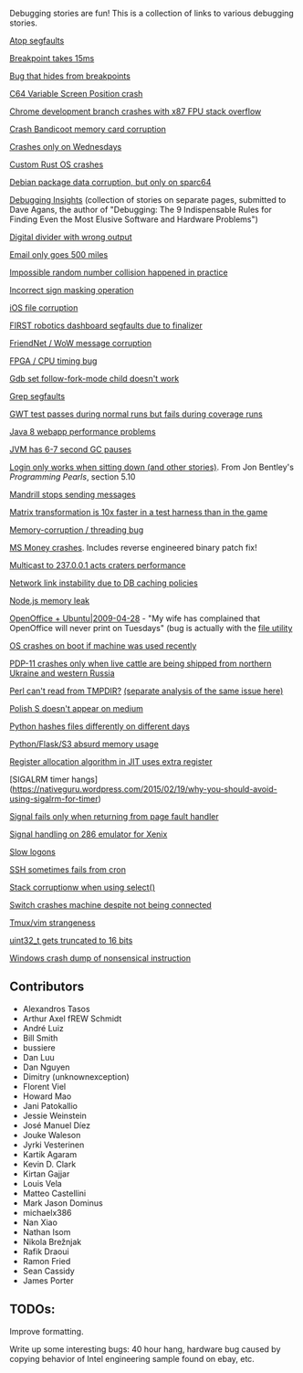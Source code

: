 Debugging stories are fun! This is a collection of links to various debugging stories.

[Atop segfaults](http://rachelbythebay.com/w/2014/03/02/sync/)

[Breakpoint takes 15ms](http://blog.jwhitham.org/2015/04/the-mystery-of-fifteen-millisecond.html)

[Bug that hides from breakpoints](http://www.drewdevault.com/2014/02/02/The-worst-bugs.html)

[C64 Variable Screen Position crash](http://www.linusakesson.net/scene/safevsp/index.php)

[Chrome development branch crashes with x87 FPU stack overflow](https://randomascii.wordpress.com/2016/09/16/everything-old-is-new-again-and-a-compiler-bug/)

[Crash Bandicoot memory card corruption](http://www.gamasutra.com/blogs/DaveBaggett/20131031/203788/My_Hardest_Bug_Ever.php)

[Crashes only on Wednesdays](http://gyrovague.com/2015/07/29/crashes-only-on-wednesdays/)

[Custom Rust OS crashes](http://jvns.ca/blog/2013/12/04/day-37-how-a-keyboard-works/)

[Debian package data corruption, but only on sparc64](https://web.archive.org/web/20060612203753/http://vger.kernel.org/~davem/cgi-bin/blog.cgi/index.html)

[Debugging Insights](http://debuggingrules.com/?page_id=46) (collection of stories on separate pages, submitted to Dave Agans, the author of "Debugging: The 9 Indispensable Rules for Finding Even the Most Elusive Software and Hardware Problems")

[Digital divider with wrong output](http://danluu.com/teach-debugging/)

[Email only goes 500 miles](http://www.ibiblio.org/harris/500milemail.html)

[Impossible random number collision happened in practice](https://medium.com/@betable/tifu-by-using-math-random-f1c308c4fd9d)

[Incorrect sign masking operation](https://labs.spotify.com/2015/08/27/underflow-bug/)

[iOS file corruption](https://code.facebook.com/posts/313033472212144/debugging-file-corruption-on-ios/)

[FIRST robotics dashboard segfaults due to finalizer](https://lukeshu.com/blog/java-segfault.html)

[FriendNet / WoW message corruption](http://blog.makandra.com/2010/04/the-greatest-bug-i-never-fixed/)

[FPGA / CPU timing bug](http://eli.thegreenplace.net/2003/10/30/hardware-debugging-is-hard)

[Gdb set follow-fork-mode child doesn't work](http://nanxiao.me/en/use-dtrace-to-diagnose-gdb-issues/)

[Grep segfaults](http://blog.loadzero.com/blog/tracking-down-a-segfault-in-grep/)

[GWT test passes during normal runs but fails during coverage runs](http://ismail.badawi.io/blog/2014/02/04/an-obscure-bug-story/)

[Java 8 webapp performance problems](http://engineering.indeedblog.com/blog/2016/09/job-search-web-app-java-8-migration/)

[JVM has 6-7 second GC pauses](http://www.evanjones.ca/jvm-mmap-pause-finding.html)

[Login only works when sitting down (and other stories)](https://books.google.ca/books?id=kse_7qbWbjsC&lpg=PP1&pg=PA56). From Jon Bentley's _Programming Pearls_, section 5.10

[Mandrill stops sending messages](https://www.seancassidy.me/sherlock-holmes-debugging.html)

[Matrix transformation is 10x faster in a test harness than in the game](https://randomascii.wordpress.com/2015/01/19/knowing-where-to-type-zero/)

[Memory-corruption / threading bug](http://nanxiao.me/en/an-experience-of-fixing-a-memory-corruption-bug/)

[MS Money crashes](http://blogs.msdn.com/b/oldnewthing/archive/2012/11/13/10367904.aspx). Includes reverse engineered binary patch fix!

[Multicast to 237.0.0.1 acts craters performance](http://blog.outerthoughts.com/2004/10/perfect-multicast-storm/)

[Network link instability due to DB caching policies](https://code.facebook.com/posts/1499322996995183/solving-the-mystery-of-link-imbalance-a-metastable-failure-state-at-scale/)

[Node.js memory leak](https://www.joyent.com/blog/walmart-node-js-memory-leak)

[OpenOffice + Ubuntu|2009-04-28](https://bugs.launchpad.net/ubuntu/+source/cupsys/+bug/255161/comments/28) - "My wife has complained that OpenOffice will never print on Tuesdays" (bug is actually with the [file utility](https://bugs.launchpad.net/ubuntu/+source/file/+bug/248619)


[OS crashes on boot if machine was used recently](http://blog.valerieaurora.org/2013/12/17/heres-my-favorite-operating-systems-war-story-whats-yours/)

[PDP-11 crashes only when live cattle are being shipped from northern Ukraine and western Russia](http://www.jakepoz.com/debugging-behind-the-iron-curtain/)

[Perl can't read from TMPDIR?](https://blog.afoolishmanifesto.com/posts/investigation-into-why-perl-cant-read-from-tmpdir/) [(separate analysis of the same issue here)](http://blog.plover.com/tech/tmpdir.html)

[Polish S doesn't appear on medium](https://medium.com/medium-eng/the-curious-case-of-disappearing-polish-s-fa398313d4df)

[Python hashes files differently on different days](http://dpb.bitbucket.org/unexpected-behavior-from-the-python-3-built-in-hash-function.html)

[Python/Flask/S3 absurd memory usage](http://jamesporter.me/2015/12/09/mysterious-memory-consumption.html)

[Register allocation algorithm in JIT uses extra register](http://bitfunnel.org/debugging-nativejit/)

[SIGALRM timer hangs] (https://nativeguru.wordpress.com/2015/02/19/why-you-should-avoid-using-sigalrm-for-timer)

[Signal fails only when returning from page fault handler](https://news.ycombinator.com/item?id=7684824)

[Signal handling on 286 emulator for Xenix](https://news.ycombinator.com/item?id=7684827)

[Slow logons](http://blogs.technet.com/b/markrussinovich/archive/2012/07/02/3506849.aspx)

[SSH sometimes fails from cron](http://mina.naguib.ca/blog/2012/10/22/the-little-ssh-that-sometimes-couldnt.html)

[Stack corruptionw when using select()](http://blogs.unity3d.com/2016/04/25/debugging-memory-corruption-who-the-hell-writes-2-into-my-stack-2)

[Switch crashes machine despite not being connected](http://www.catb.org/jargon/html/magic-story.html)

[Tmux/vim strangeness](http://www.daniellesucher.com/2014/04/24/my-new-favorite-vim-tmux-bug/)

[uint32_t gets truncated to 16 bits](http://kdc-blog.blogspot.com/2008/03/one-day-one-of-my-co-workers-stopped-me.html)

[Windows crash dump of nonsensical instruction](http://blogs.msdn.com/b/oldnewthing/archive/2014/12/26/10583035.aspx)

## Contributors

* Alexandros Tasos
* Arthur Axel fREW Schmidt
* André Luiz
* Bill Smith
* bussiere
* Dan Luu
* Dan Nguyen
* Dimitry (unknownexception)
* Florent Viel
* Howard Mao
* Jani Patokallio
* Jessie Weinstein
* José Manuel Díez
* Jouke Waleson
* Jyrki Vesterinen
* Kartik Agaram
* Kevin D. Clark
* Kirtan Gajjar
* Louis Vela
* Matteo Castellini
* Mark Jason Dominus
* michaelx386
* Nan Xiao
* Nathan Isom
* Nikola Brežnjak
* Rafik Draoui
* Ramon Fried
* Sean Cassidy
* James Porter

## TODOs:

Improve formatting.

Write up some interesting bugs: 40 hour hang, hardware bug caused by copying behavior of Intel engineering sample found on ebay, etc.
